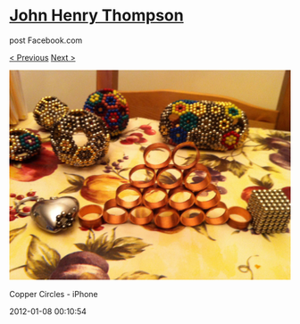# [John Henry Thompson](../README.md)
post Facebook.com

[< Previous](2012-01-08-3.md) [Next >](2012-01-01-1.md)

[![](../media/2012-01-08/Copper-Circles-iPhone-3.jpg)](../README.md)

Copper Circles - iPhone

2012-01-08 00:10:54